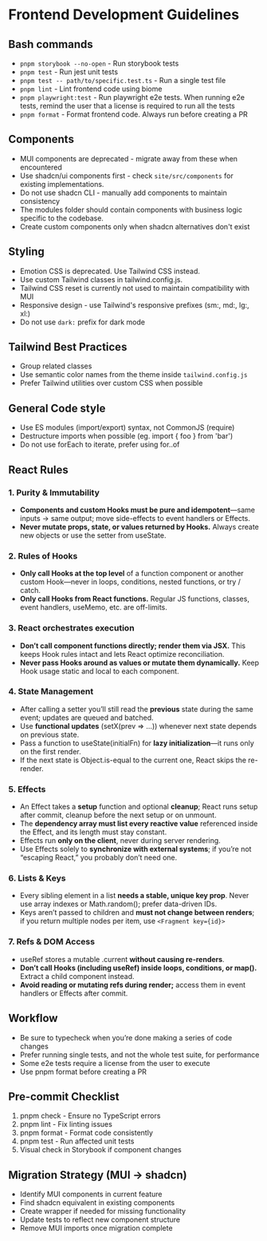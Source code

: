 # Frontend Development Guidelines

## Bash commands

- `pnpm storybook --no-open` - Run storybook tests
- `pnpm test` - Run jest unit tests
- `pnpm test -- path/to/specific.test.ts` - Run a single test file
- `pnpm lint` - Lint frontend code using biome
- `pnpm playwright:test` - Run playwright e2e tests. When running e2e tests, remind the user that a license is required to run all the tests
- `pnpm format` - Format frontend code. Always run before creating a PR

## Components

- MUI components are deprecated - migrate away from these when encountered
- Use shadcn/ui components first - check `site/src/components` for existing implementations.
- Do not use shadcn CLI - manually add components to maintain consistency
- The modules folder should contain components with business logic specific to the codebase.
- Create custom components only when shadcn alternatives don't exist

## Styling

- Emotion CSS is deprecated. Use Tailwind CSS instead.
- Use custom Tailwind classes in tailwind.config.js.
- Tailwind CSS reset is currently not used to maintain compatibility with MUI
- Responsive design - use Tailwind's responsive prefixes (sm:, md:, lg:, xl:)
- Do not use `dark:` prefix for dark mode

## Tailwind Best Practices

- Group related classes
- Use semantic color names from the theme inside `tailwind.config.js`
- Prefer Tailwind utilities over custom CSS when possible

## General Code style

- Use ES modules (import/export) syntax, not CommonJS (require)
- Destructure imports when possible (eg. import { foo } from 'bar')
- Do not use forEach to iterate, prefer using for..of

## React Rules

### 1. Purity & Immutability

- **Components and custom Hooks must be pure and idempotent**—same inputs → same output; move side-effects to event handlers or Effects.
- **Never mutate props, state, or values returned by Hooks.** Always create new objects or use the setter from useState.

### 2. Rules of Hooks

- **Only call Hooks at the top level** of a function component or another custom Hook—never in loops, conditions, nested functions, or try / catch.
- **Only call Hooks from React functions.** Regular JS functions, classes, event handlers, useMemo, etc. are off-limits.

### 3. React orchestrates execution

- **Don’t call component functions directly; render them via JSX.** This keeps Hook rules intact and lets React optimize reconciliation.
- **Never pass Hooks around as values or mutate them dynamically.** Keep Hook usage static and local to each component.

### 4. State Management

- After calling a setter you’ll still read the **previous** state during the same event; updates are queued and batched.
- Use **functional updates** (setX(prev ⇒ …)) whenever next state depends on previous state.
- Pass a function to useState(initialFn) for **lazy initialization**—it runs only on the first render.
- If the next state is Object.is-equal to the current one, React skips the re-render.

### 5. Effects

- An Effect takes a **setup** function and optional **cleanup**; React runs setup after commit, cleanup before the next setup or on unmount.
- The **dependency array must list every reactive value** referenced inside the Effect, and its length must stay constant.
- Effects run **only on the client**, never during server rendering.
- Use Effects solely to **synchronize with external systems**; if you’re not “escaping React,” you probably don’t need one.

### 6. Lists & Keys

- Every sibling element in a list **needs a stable, unique key prop**. Never use array indexes or Math.random(); prefer data-driven IDs.
- Keys aren’t passed to children and **must not change between renders**; if you return multiple nodes per item, use `<Fragment key={id}>`

### 7. Refs & DOM Access

- useRef stores a mutable .current **without causing re-renders**.
- **Don’t call Hooks (including useRef) inside loops, conditions, or map().** Extract a child component instead.
- **Avoid reading or mutating refs during render;** access them in event handlers or Effects after commit.

## Workflow

- Be sure to typecheck when you’re done making a series of code changes
- Prefer running single tests, and not the whole test suite, for performance
- Some e2e tests require a license from the user to execute
- Use pnpm format before creating a PR

## Pre-commit Checklist

1. pnpm check - Ensure no TypeScript errors
2. pnpm lint - Fix linting issues
3. pnpm format - Format code consistently
4. pnpm test - Run affected unit tests
5. Visual check in Storybook if component changes

## Migration Strategy (MUI → shadcn)

- Identify MUI components in current feature
- Find shadcn equivalent in existing components
- Create wrapper if needed for missing functionality
- Update tests to reflect new component structure
- Remove MUI imports once migration complete
